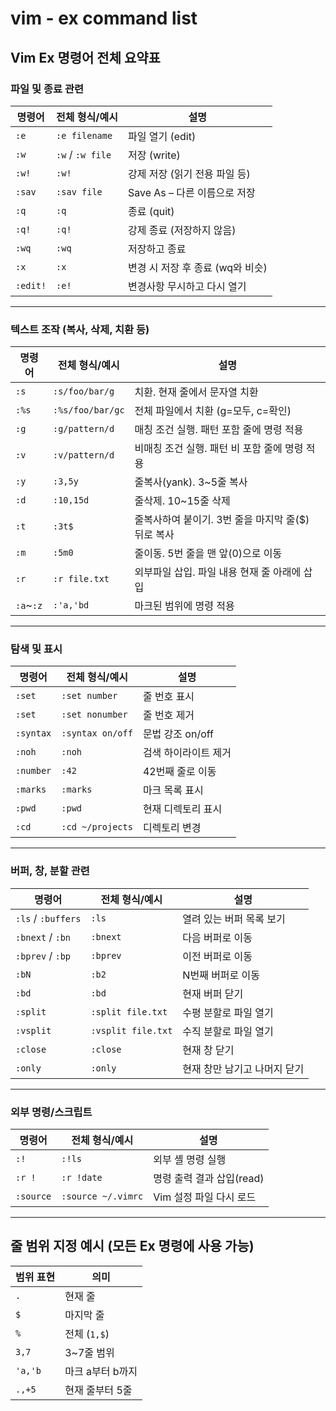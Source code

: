 # vim - ex command list

## Vim Ex 명령어 전체 요약표

### **파일 및 종료 관련**

| 명령어 | 전체 형식/예시 | 설명 |
| --- | -------- | -- |
| `:e`     | `:e filename`     | 파일 열기 (edit) |
| `:w`     | `:w` / `:w file`  | 저장 (write) |
| `:w!`    | `:w!`             | 강제 저장 (읽기 전용 파일 등) |
| `:sav`   | `:sav file`       | Save As – 다른 이름으로 저장 |
| `:q`     | `:q`              | 종료 (quit) |
| `:q!`    | `:q!`             | 강제 종료 (저장하지 않음) |
| `:wq`    | `:wq`             | 저장하고 종료 |
| `:x`     | `:x`              | 변경 시 저장 후 종료 (wq와 비슷) |
| `:edit!` | `:e!`             | 변경사항 무시하고 다시 열기 |

---

### **텍스트 조작 (복사, 삭제, 치환 등)**

| 명령어 | 전체 형식/예시 | 설명 |
| --- | -------- | -- |
| `:s`     | `:s/foo/bar/g`        | 치환. 현재 줄에서 문자열 치환 |
| `:%s`    | `:%s/foo/bar/gc`      | 전체 파일에서 치환 (g=모두, c=확인) |
| `:g`     | `:g/pattern/d`        | 매칭 조건 실행. 패턴 포함 줄에 명령 적용 |
| `:v`     | `:v/pattern/d`        | 비매칭 조건 실행. 패턴 비 포함 줄에 명령 적용 |
| `:y`     | `:3,5y`               | 줄복사(yank). 3~5줄 복사 |
| `:d`     | `:10,15d`             | 줄삭제. 10~15줄 삭제 |
| `:t`     | `:3t$`                | 줄복사하여 붙이기. 3번 줄을 마지막 줄($) 뒤로 복사 |
| `:m`     | `:5m0`                | 줄이동. 5번 줄을 맨 앞(0)으로 이동 |
| `:r`     | `:r file.txt`         | 외부파일 삽입. 파일 내용 현재 줄 아래에 삽입 |
| `:a`\~`:z`| `:'a,'bd`            | 마크된 범위에 명령 적용 |

---

### **탐색 및 표시**

| 명령어 | 전체 형식/예시 | 설명 |
| --- | -------- | -- |
| `:set`   | `:set number`         | 줄 번호 표시 |
| `:set`   | `:set nonumber`       | 줄 번호 제거 |
| `:syntax`| `:syntax on/off`      | 문법 강조 on/off |
| `:noh`   | `:noh`                | 검색 하이라이트 제거 |
| `:number`| `:42`                 | 42번째 줄로 이동 |
| `:marks` | `:marks`              | 마크 목록 표시 |
| `:pwd`   | `:pwd`                | 현재 디렉토리 표시 |
| `:cd`    | `:cd ~/projects`      | 디렉토리 변경 |

---

### **버퍼, 창, 분할 관련**

| 명령어 | 전체 형식/예시 | 설명 |
| --- | -------- | -- |
| `:ls` / `:buffers` | `:ls`              | 열려 있는 버퍼 목록 보기 |
| `:bnext` / `:bn`   | `:bnext`           | 다음 버퍼로 이동 |
| `:bprev` / `:bp`   | `:bprev`           | 이전 버퍼로 이동 |
| `:bN`              | `:b2`              | N번째 버퍼로 이동 |
| `:bd`              | `:bd`              | 현재 버퍼 닫기 |
| `:split`           | `:split file.txt`  | 수평 분할로 파일 열기 |
| `:vsplit`          | `:vsplit file.txt` | 수직 분할로 파일 열기 |
| `:close`           | `:close`           | 현재 창 닫기 |
| `:only`            | `:only`            | 현재 창만 남기고 나머지 닫기 |

---

###  **외부 명령/스크립트**

| 명령어 | 전체 형식/예시 | 설명 |
| --- | -------- | -- |
| `:!`     | `:!ls`                | 외부 셸 명령 실행 |
| `:r !`   | `:r !date`            | 명령 출력 결과 삽입(read) |
| `:source`| `:source ~/.vimrc`    | Vim 설정 파일 다시 로드 |

---

## 줄 범위 지정 예시 (모든 Ex 명령에 사용 가능)

| 범위 표현   | 의미         |
| ------- | ---------- |
| `.`     | 현재 줄       |
| `$`     | 마지막 줄      |
| `%`     | 전체 (`1,$`) |
| `3,7`   | 3\~7줄 범위   |
| `'a,'b` | 마크 a부터 b까지 |
| `.,+5`  | 현재 줄부터 5줄  |

